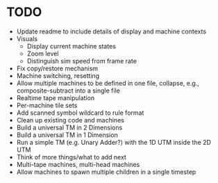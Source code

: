 # TODO
* Update readme to include details of display and machine contexts
* Visuals
	* Display current machine states
	* Zoom level
	* Distinguish sim speed from frame rate
* Fix copy/restore mechanism
* Machine switching, resetting
* Allow multiple machines to be defined in one file, collapse, e.g., composite-subtract into a single file
* Realtime tape manipulation
* Per-machine tile sets
* Add scanned symbol wildcard to rule format
* Clean up existing code and machines
* Build a universal TM in 2 Dimensions
* Build a universal TM in 1 Dimension
* Run a simple TM (e.g. Unary Adder?) with the 1D UTM inside the 2D UTM
* Think of more things/what to add next
* Multi-tape machines, multi-head machines
* Allow machines to spawn multiple children in a single timestep